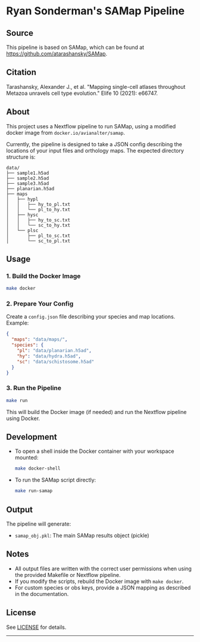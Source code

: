 # Ryan Sonderman's SAMap Pipeline

## Source

This pipeline is based on SAMap, which can be found at https://github.com/atarashansky/SAMap.

## Citation

Tarashansky, Alexander J., et al. "Mapping single-cell atlases throughout Metazoa unravels cell type evolution." Elife 10 (2021): e66747.

## About

This project uses a Nextflow pipeline to run SAMap, using a modified docker image from `docker.io/avianalter/samap`. 

Currently, the pipeline is designed to take a JSON config describing the locations of your input files and orthology maps. The expected directory structure is:

```
data/
├── sample1.h5ad
├── sample2.h5ad
├── sample3.h5ad
├── planarian.h5ad
├── maps
│   ├── hypl
│   │   ├── hy_to_pl.txt
│   │   └── pl_to_hy.txt
│   ├── hysc
│   │   ├── hy_to_sc.txt
│   │   └── sc_to_hy.txt
│   └── plsc
│       ├── pl_to_sc.txt
│       └── sc_to_pl.txt
```

## Usage

### 1. Build the Docker Image

```bash
make docker
```

### 2. Prepare Your Config

Create a `config.json` file describing your species and map locations. Example:

```json
{
  "maps": "data/maps/",
  "species": {
    "pl": "data/planarian.h5ad",
    "hy": "data/hydra.h5ad",
    "sc": "data/schistosome.h5ad"
  }
}
```

### 3. Run the Pipeline

```bash
make run
```

This will build the Docker image (if needed) and run the Nextflow pipeline using Docker.

## Development

- To open a shell inside the Docker container with your workspace mounted:

  ```bash
  make docker-shell
  ```

- To run the SAMap script directly:

  ```bash
  make run-samap
  ```

## Output

The pipeline will generate:

- `samap_obj.pkl`: The main SAMap results object (pickle)

## Notes

- All output files are written with the correct user permissions when using the provided Makefile or Nextflow pipeline.
- If you modify the scripts, rebuild the Docker image with `make docker`.
- For custom species or obs keys, provide a JSON mapping as described in the documentation.

## License

See [LICENSE](LICENSE) for details.

---